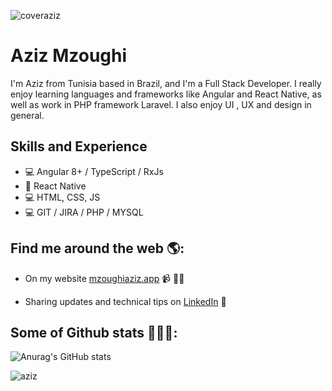 ![coveraziz](https://user-images.githubusercontent.com/46766162/145229365-ed6d1a31-1307-4623-84be-4315c987e385.png)

# Aziz Mzoughi
I'm Aziz from Tunisia based in Brazil, and I'm a Full Stack Developer. I really enjoy learning languages and frameworks like Angular and React Native, as well as work in PHP framework Laravel. I also enjoy UI , UX and design in general. 

## Skills and Experience
* 💻 Angular 8+ / TypeScript / RxJs
* 📱 React Native
* 💻 HTML, CSS, JS
* 💻 GIT / JIRA / PHP / MYSQL


## Find me around the web 🌎: 
- On my website <a href="https://azixmzoughi.vercel.app/" target="_blank">mzoughiaziz.app</a> 📹 ✍🏾
<!--- Writing about IT subjects and topics on <a href="https://medium.com/@mzoughiaziz" target="_blank"> Medium</a> 🏓-->
- Sharing updates and technical tips on <a href="https://www.linkedin.com/in/mzoughi-aziz/" target="_blank">LinkedIn</a> 💼

## Some of Github stats 🏓👨‍💻: 
![Anurag's GitHub stats](https://github-readme-stats.vercel.app/api?username=mzoughiaziz&count_private=true&hide=contribs,prs&theme=radical)

![aziz](https://github4life.herokuapp.com/ethomson.gif)
